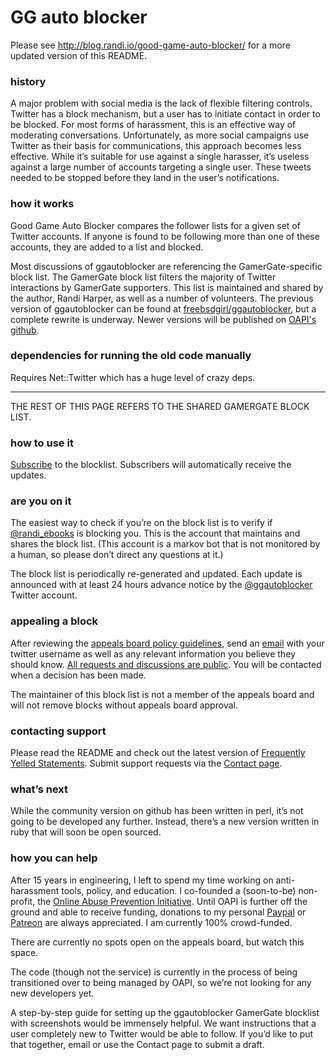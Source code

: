 # GG auto blocker

Please see http://blog.randi.io/good-game-auto-blocker/ for a more updated version of this README.

### history

A major problem with social media is the lack of flexible filtering controls. Twitter has a block mechanism, but a user has to initiate contact in order to be blocked. For most forms of harassment, this is an effective way of moderating conversations. Unfortunately, as more social campaigns use Twitter as their basis for communications, this approach becomes less effective. While it’s suitable for use against a single harasser, it’s useless against a large number of accounts targeting a single user. These tweets needed to be stopped before they land in the user’s notifications.

### how it works

Good Game Auto Blocker compares the follower lists for a given set of Twitter accounts. If anyone is found to be following more than one of these accounts, they are added to a list and blocked.

Most discussions of ggautoblocker are referencing the GamerGate-specific block list. The GamerGate block list filters the majority of Twitter interactions by GamerGate supporters. This list is maintained and shared by the author, Randi Harper, as well as a number of volunteers. The previous version of ggautoblocker can be found at [freebsdgirl/ggautoblocker](http://github.com/freebsdgirl/ggautoblocker/), but a complete rewrite is underway. Newer versions will be published on [OAPI's github](http://github.com/oapi/ggautoblocker).  

### dependencies for running the old code manually

Requires Net::Twitter which has a huge level of crazy deps.

---

THE REST OF THIS PAGE REFERS TO THE SHARED GAMERGATE BLOCK LIST.


### how to use it

[Subscribe](https://blocktogether.org/show-blocks/5867111278318bd542293272f75147f8fc5931bea431e7ca16e9242964965d66494a6fb68f3518b82f171bcf0e419ccc) to the blocklist. Subscribers will automatically receive the updates.

### are you on it

The easiest way to check if you’re on the block list is to verify if [@randi_ebooks](http://twitter.com/randi_ebooks) is blocking you. This is the account that maintains and shares the block list. (This account is a markov bot that is not monitored by a human, so please don’t direct any questions at it.)

The block list is periodically re-generated and updated. Each update is announced with at least 24 hours advance notice by the [@ggautoblocker](http://twitter.com/ggautoblocker) Twitter account.

### appealing a block

After reviewing the [appeals board policy guidelines](https://docs.google.com/document/d/14iu4XVTKw2tSAlv3x8ktxQfz550bB_EtoUjNYIdPCpk/edit), send an [email](mailto:appeals@ggautoblocker.com) with your twitter username as well as any relevant information you believe they should know. [All requests and discussions are public](https://groups.google.com/forum/#!forum/ggautoblocker-appeals). You will be contacted when a decision has been made.

The maintainer of this block list is not a member of the appeals board and will not remove blocks without appeals board approval.

### contacting support

Please read the README and check out the latest version of [Frequently Yelled Statements](http://blog.randi.io/good-game-auto-blocker/frequently-yelled-statements/). Submit support requests via the [Contact page](http://blog.randi.io/contact/).

### what’s next

While the community version on github has been written in perl, it’s not going to be developed any further. Instead, there’s a new version written in ruby that will soon be open sourced.

### how you can help

After 15 years in engineering, I left to spend my time working on anti-harassment tools, policy, and education. I co-founded a (soon-to-be) non-profit, the [Online Abuse Prevention Initiative](http://onlineabuseprevention.org/). Until OAPI is further off the ground and able to receive funding, donations to my personal [Paypal](https://www.paypal.com/cgi-bin/webscr?cmd=_donations&business=donations%40ggautoblocker%2ecom&lc=US&item_name=ggautoblocker&no_note=0&currency_code=USD&bn=PP%2dDonationsBF%3abtn_donate_SM%2egif%3aNonHostedGuest) or [Patreon](http://www.patreon.com/freebsdgirl) are always appreciated. I am currently 100% crowd-funded.

There are currently no spots open on the appeals board, but watch this space.

The code (though not the service) is currently in the process of being transitioned over to being managed by OAPI, so we’re not looking for any new developers yet.

A step-by-step guide for setting up the ggautoblocker GamerGate blocklist with screenshots would be immensely helpful. We want instructions that a user completely new to Twitter would be able to follow. If you’d like to put that together, email or use the Contact page to submit a draft.

